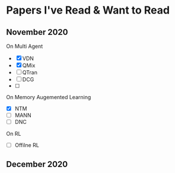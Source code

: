 # Papers I've Read & Want to Read

## November 2020

On Multi Agent
- [X] VDN
- [X] QMix
- [ ] QTran
- [ ] DCG
- [ ] 

On Memory Augemented Learning
- [X] NTM
- [ ] MANN
- [ ] DNC

On RL

- [ ] Offilne RL

## December 2020
